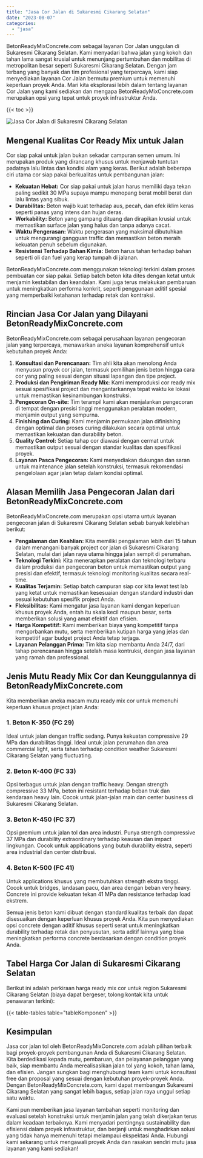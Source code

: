 ```yaml
---
title: "Jasa Cor Jalan di Sukaresmi Cikarang Selatan"
date: "2023-08-07"
categories: 
  - "jasa"
---
```


BetonReadyMixConcrete.com sebagai layanan Cor Jalan unggulan di Sukaresmi Cikarang Selatan. Kami menyadari bahwa jalan yang kokoh dan tahan lama sangat krusial untuk menunjang pertumbuhan dan mobilitas di metropolitan besar seperti Sukaresmi Cikarang Selatan. Dengan jam terbang yang banyak dan tim profesional yang terpercaya, kami siap menyediakan layanan Cor Jalan bermutu premium untuk memenuhi keperluan proyek Anda. Mari kita eksplorasi lebih dalam tentang layanan Cor Jalan yang kami sediakan dan mengapa BetonReadyMixConcrete.com merupakan opsi yang tepat untuk proyek infrastruktur Anda.

{{< toc >}}

![Jasa Cor Jalan di Sukaresmi Cikarang Selatan](https://betoncor8.github.io/cor/harga-beton-readymix-concrete%20(45).png)

## Mengenal Kualitas Cor Ready Mix untuk Jalan

Cor siap pakai untuk jalan bukan sekadar campuran semen umum. Ini merupakan produk yang dirancang khusus untuk menjawab tuntutan padatnya lalu lintas dan kondisi alam yang keras. Berikut adalah beberapa ciri utama cor siap pakai berkualitas untuk pembangunan jalan:

- **Kekuatan Hebat:** Cor siap pakai untuk jalan harus memiliki daya tekan paling sedikit 30 MPa supaya mampu menopang berat mobil berat dan lalu lintas yang sibuk.
- **Durabilitas:** Beton wajib kuat terhadap aus, pecah, dan efek iklim keras seperti panas yang intens dan hujan deras.
- **Workability:** Beton yang gampang dituang dan dirapikan krusial untuk memastikan surface jalan yang halus dan tanpa adanya cacat.
- **Waktu Pengerasan:** Waktu pengerasan yang maksimal dibutuhkan untuk mengurangi gangguan traffic dan memastikan beton meraih kekuatan penuh sebelum digunakan.
- **Resistensi Terhadap Bahan Kimia:** Beton harus tahan terhadap bahan seperti oli dan fuel yang kerap tumpah di jalanan.

BetonReadyMixConcrete.com menggunakan teknologi terkini dalam proses pembuatan cor siap pakai. Setiap batch beton kita dites dengan ketat untuk menjamin kestabilan dan keandalan. Kami juga terus melakukan pembaruan untuk meningkatkan performa konkrit, seperti penggunaan aditif spesial yang memperbaiki ketahanan terhadap retak dan kontraksi.

## Rincian Jasa Cor Jalan yang Dilayani BetonReadyMixConcrete.com

BetonReadyMixConcrete.com sebagai perusahaan layanan pengecoran jalan yang terpercaya, menawarkan aneka layanan komprehensif untuk kebutuhan proyek Anda:

1. **Konsultasi dan Perencanaan:** Tim ahli kita akan menolong Anda menyusun proyek cor jalan, termasuk pemilihan jenis beton hingga cara cor yang paling sesuai dengan situasi lapangan dan tipe project.
2. **Produksi dan Pengiriman Ready Mix:** Kami memproduksi cor ready mix sesuai spesifikasi project dan mengantarkannya tepat waktu ke lokasi untuk memastikan kesinambungan konstruksi.
3. **Pengecoran On-site:** Tim terampil kami akan menjalankan pengecoran di tempat dengan presisi tinggi menggunakan peralatan modern, menjamin output yang sempurna.
4. **Finishing dan Curing:** Kami menjamin permukaan jalan difinishing dengan optimal dan proses curing dilakukan secara optimal untuk memastikan kekuatan dan durability beton.
5. **Quality Control:** Setiap tahap cor diawasi dengan cermat untuk memastikan output sesuai dengan standar kualitas dan spesifikasi proyek.
6. **Layanan Pasca Pengecoran:** Kami menyediakan dukungan dan saran untuk maintenance jalan setelah konstruksi, termasuk rekomendasi pengelolaan agar jalan tetap dalam kondisi optimal.

## Alasan Memilih Jasa Pengecoran Jalan dari BetonReadyMixConcrete.com

BetonReadyMixConcrete.com merupakan opsi utama untuk layanan pengecoran jalan di Sukaresmi Cikarang Selatan sebab banyak kelebihan berikut:

- **Pengalaman dan Keahlian:** Kita memiliki pengalaman lebih dari 15 tahun dalam menangani banyak project cor jalan di Sukaresmi Cikarang Selatan, mulai dari jalan raya utama hingga jalan sempit di perumahan.
- **Teknologi Terkini:** Kita menerapkan peralatan dan teknologi terbaru dalam produksi dan pengecoran beton untuk memastikan output yang presisi dan efektif, termasuk teknologi monitoring kualitas secara real-time.
- **Kualitas Terjamin:** Setiap batch campuran siap cor kita lewat test lab yang ketat untuk memastikan kesesuaian dengan standard industri dan sesuai kebutuhan spesifik project Anda.
- **Fleksibilitas:** Kami mengatur jasa layanan kami dengan keperluan khusus proyek Anda, entah itu skala kecil maupun besar, serta memberikan solusi yang amat efektif dan efisien.
- **Harga Kompetitif:** Kami memberikan biaya yang kompetitif tanpa mengorbankan mutu, serta memberikan kutipan harga yang jelas dan kompetitif agar budget project Anda tetap terjaga.
- **Layanan Pelanggan Prima:** Tim kita siap membantu Anda 24/7, dari tahap perencanaan hingga setelah masa kontruksi, dengan jasa layanan yang ramah dan professional.

## Jenis Mutu Ready Mix Cor dan Keunggulannya di BetonReadyMixConcrete.com

Kita memberikan aneka macam mutu ready mix cor untuk memenuhi keperluan khusus project jalan Anda:

### 1\. Beton K-350 (FC 29)

Ideal untuk jalan dengan traffic sedang. Punya kekuatan compressive 29 MPa dan durabilitas tinggi. Ideal untuk jalan perumahan dan area commercial light, serta tahan terhadap condition weather Sukaresmi Cikarang Selatan yang fluctuating.

### 2\. Beton K-400 (FC 33)

Opsi terbagus untuk jalan dengan traffic heavy. Dengan strength compressive 33 MPa, beton ini resistant terhadap beban truk dan kendaraan heavy lain. Cocok untuk jalan-jalan main dan center business di Sukaresmi Cikarang Selatan.

### 3\. Beton K-450 (FC 37)

Opsi premium untuk jalan tol dan area industri. Punya strength compressive 37 MPa dan durability extraordinary terhadap keausan dan impact lingkungan. Cocok untuk applications yang butuh durability ekstra, seperti area industrial dan center distribusi.

### 4\. Beton K-500 (FC 41)

Untuk applications khusus yang membutuhkan strength ekstra tinggi. Cocok untuk bridges, landasan pacu, dan area dengan beban very heavy. Concrete ini provide kekuatan tekan 41 MPa dan resistance terhadap load ekstrem.

Semua jenis beton kami dibuat dengan standard kualitas terbaik dan dapat disesuaikan dengan keperluan khusus proyek Anda. Kita pun menyediakan opsi concrete dengan aditif khusus seperti serat untuk meningkatkan durability terhadap retak dan penyusutan, serta aditif lainnya yang bisa meningkatkan performa concrete berdasarkan dengan condition proyek Anda.

## Tabel Harga Cor Jalan di Sukaresmi Cikarang Selatan

Berikut ini adalah perkiraan harga ready mix cor untuk region Sukaresmi Cikarang Selatan (biaya dapat bergeser, tolong kontak kita untuk penawaran terkini):

{{< table-tables table="tableKomponen" >}}

## Kesimpulan

Jasa cor jalan tol oleh BetonReadyMixConcrete.com adalah pilihan terbaik bagi proyek-proyek pembangunan Anda di Sukaresmi Cikarang Selatan. Kita berdedikasi kepada mutu, pembaruan, dan pelayanan pelanggan yang baik, siap membantu Anda merealisasikan jalan tol yang kokoh, tahan lama, dan efisien. Jangan sungkan bagi menghubungi team kami untuk konsultasi free dan proposal yang sesuai dengan kebutuhan proyek-proyek Anda. Dengan BetonReadyMixConcrete.com, kami dapat membangun Sukaresmi Cikarang Selatan yang sangat lebih bagus, setiap jalan raya unggul setiap satu waktu.

Kami pun memberikan jasa layanan tambahan seperti monitoring dan evaluasi setelah konstruksi untuk menjamin jalan yang telah dikerjakan terus dalam keadaan terbaiknya. Kami menyadari pentingnya sustainability dan efisiensi dalam proyek infrastruktur, dan berjanji untuk menghadirkan solusi yang tidak hanya memenuhi tetapi melampaui ekspektasi Anda. Hubungi kami sekarang untuk mengawali proyek Anda dan rasakan sendiri mutu jasa layanan yang kami sediakan!

